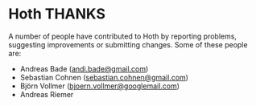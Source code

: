 # Hoth THANKS

A number of people have contributed to Hoth by reporting problems,
suggesting improvements or submitting changes. Some of these people are:

 * Andreas Bade (<andi.bade@gmail.com>)
 * Sebastian Cohnen (<sebastian.cohnen@gmail.com>)
 * Björn Vollmer (<bjoern.vollmer@googlemail.com>)
 * Andreas Riemer